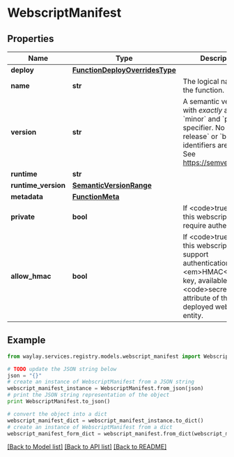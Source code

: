 # WebscriptManifest


## Properties

Name | Type | Description | Notes
------------ | ------------- | ------------- | -------------
**deploy** | [**FunctionDeployOverridesType**](FunctionDeployOverridesType.md) |  | [optional] 
**name** | **str** | The logical name for the function. | 
**version** | **str** | A semantic version with _exactly_ a &#x60;major&#x60;, &#x60;minor&#x60; and &#x60;patch&#x60; specifier. No &#x60;pre-release&#x60; or &#x60;build&#x60; identifiers are allowed. See https://semver.org | 
**runtime** | **str** |  | 
**runtime_version** | [**SemanticVersionRange**](SemanticVersionRange.md) |  | [optional] 
**metadata** | [**FunctionMeta**](FunctionMeta.md) |  | 
**private** | **bool** | If &lt;code&gt;true&lt;/code&gt; this webscript will require authentication. | 
**allow_hmac** | **bool** | If &lt;code&gt;true&lt;/code&gt; this webscript will support authentication with a &lt;em&gt;HMAC&lt;/em&gt; key, available as the &lt;code&gt;secret&lt;/code&gt; attribute of the deployed webscript entity. | 

## Example

```python
from waylay.services.registry.models.webscript_manifest import WebscriptManifest

# TODO update the JSON string below
json = "{}"
# create an instance of WebscriptManifest from a JSON string
webscript_manifest_instance = WebscriptManifest.from_json(json)
# print the JSON string representation of the object
print WebscriptManifest.to_json()

# convert the object into a dict
webscript_manifest_dict = webscript_manifest_instance.to_dict()
# create an instance of WebscriptManifest from a dict
webscript_manifest_form_dict = webscript_manifest.from_dict(webscript_manifest_dict)
```
[[Back to Model list]](../README.md#documentation-for-models) [[Back to API list]](../README.md#documentation-for-api-endpoints) [[Back to README]](../README.md)


